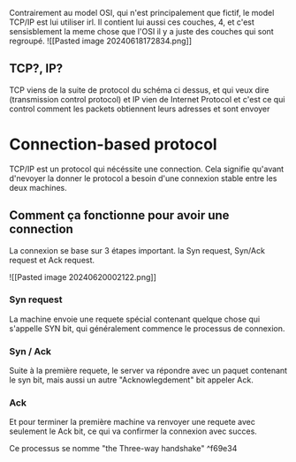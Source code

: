 Contrairement au model OSI, qui n'est principalement que fictif, le model TCP/IP est lui utiliser irl.
Il contient lui aussi ces couches, 4, et c'est sensisblement la meme chose que l'OSI il y a juste des couches qui sont regroupé.
![[Pasted image 20240618172834.png]]

## TCP?, IP?
TCP viens de la suite de protocol du schéma ci dessus, et qui veux dire (transmission control protocol) et IP vien de Internet Protocol et c'est ce qui control comment les packets obtiennent leurs adresses et sont envoyer
# Connection-based protocol

TCP/IP est un protocol qui nécéssite une connection. 
Cela signifie qu'avant d'nevoyer la donner le protocol a besoin d'une connexion stable entre les deux machines.
## Comment ça fonctionne pour avoir une connection

La connexion se base sur 3 étapes important. la Syn request, Syn/Ack request et Ack request.

![[Pasted image 20240620002122.png]]
### Syn request
La machine envoie une requete spécial contenant quelque chose qui s'appelle SYN bit, qui généralement commence le processus de connexion.
### Syn / Ack
Suite à la première requete, le server va répondre avec un paquet contenant le syn bit, mais aussi un autre "Acknowlegdement" bit appeler Ack.
### Ack
Et pour terminer la première machine va renvoyer une requete avec seulement le Ack bit, ce qui va confirmer la connexion avec succes.

Ce processus se nomme "the Three-way handshake" ^f69e34